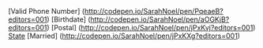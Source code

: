 [Valid Phone Number] (http://codepen.io/SarahNoel/pen/PqeaeB?editors=001)
[Birthdate] (http://codepen.io/SarahNoel/pen/aOGKjB?editors=001)
[Postal] (http://codepen.io/SarahNoel/pen/jPxKvj?editors=001)
[State](http://codepen.io/SarahNoel/pen/PqeaXy)
[Married] (http://codepen.io/SarahNoel/pen/jPxKXg?editors=001)
